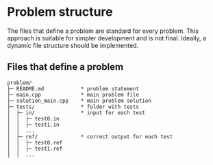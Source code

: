 # Problem structure

The files that define a problem are standard for every problem. This approach is suitable for simpler development and is not final. Ideally, a dynamic file structure should be implemented.

## Files that define a problem
```
problem/
├─ README.md            * problem statement
├─ main.cpp             * main problem file
├─ solution_main.cpp    * main problem solution
├─ tests/               * folder with tests
│  ├─ in/               * input for each test
│  │  ├─ test0.in
│  │  ├─ test1.in
│  │  ...
│  ├─ ref/              * correct output for each test
│  │  ├─ test0.ref
│  │  ├─ test1.ref
│  │  ...

```